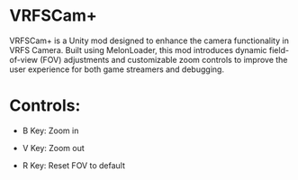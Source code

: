 # VRFSCam+


VRFSCam+ is a Unity mod designed to enhance the camera functionality in VRFS Camera. Built using MelonLoader, this mod introduces dynamic field-of-view (FOV) adjustments and customizable zoom controls to improve the user experience for both game streamers and debugging.

# Controls:
 - B Key: Zoom in

 - V Key: Zoom out

 - R Key: Reset FOV to default
